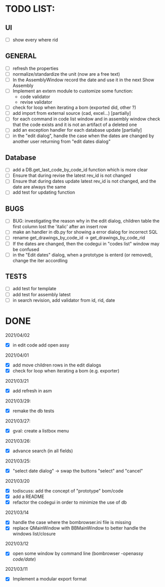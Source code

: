 # TODO LIST:

## UI

- [ ] show every where rid

## GENERAL

- [ ] refresh the properties
- [ ] normalize/standardize the unit (now are a free text)
- [ ] In the AssemblyWindow record the date and use it in the next Show Assembly
- [ ] Implement an extern module to customize some function:
  - code validator
  - revise validator
- [ ] check for loop when iterating a bom (exported did, other ?)
- [ ] add import from external source (cad, excel...) [partially]
- [ ] for each command in code list window and in assembly window check that the code exists and it is not an artifact of a deleted one
- [ ] add an exception handler for each database update [partially]
- [ ] in the "edit dialog", handle the case when the dates are changed by another user returning from "edit dates dialog"

## Database

- [ ] add a DB.get_last_code_by_code_id function which is more clear
- [ ] Ensure that during revise the latest rev_id is not changed
- [ ] Ensure that during dates update latest rev_id is not changed, and the date are always the same
- [ ] add test for updating function

## BUGS

- [ ] BUG: investigating the reason why in the edit dialog, children table the first column lost the 'italic' after an insert row
- [ ] make an handler in db.py for showing a error dialog for incorrect SQL
- [ ] rename get_drawings_by_code_id -> get_drawings_by_code_rid
- [ ] If the dates are changed, then the codegui in "codes list" window may be confused
- [ ] in the "Edit dates" dialog, when a prototype is enterd (or removed), change the iter accordling

## TESTS

- [ ] add test for template
- [ ] add test for assembly latest
- [ ] in search revision, add validator from id, rid, date

# DONE

2021/04/02
- [X] in edit code add open assy

2021/04/01
- [X] add move children rows in the edit dialogs
- [X] check for loop when iterating a bom (e.g. exporter)

2021/03/21
- [X] add refresh in asm

2021/03/29:
- [X] remake the db tests

2021/03/27:
- [X] gval: create a listbox menu

2021/03/26:
- [X] advance search (in all fields)

2021/03/25:
- [X] "select date dialog" -> swap the buttons "select" and "cancel"

2021/03/20
- [X] todiscuss: add the concept of "prototype" bom/code
- [X] add a README
- [X] refactor the codegui in order to minimize the use of db

2021/03/14
- [X] handle the case where the bombrowser.ini file is missing
- [X] replace QMainWindow with BBMainWindow to better handle the windows list/closure

2021/03/12
- [X] open some window by command line (bombrowser -openassy *code/date*)

2021/03/11
- [X] Implement a modular export format
